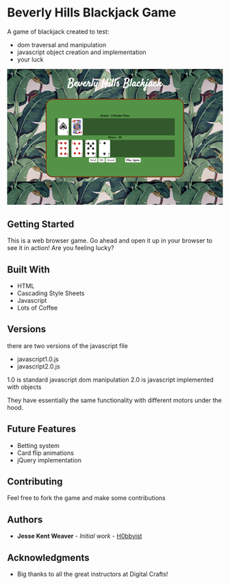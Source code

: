 Beverly Hills Blackjack Game
============================

A game of blackjack created to test:
- dom traversal and manipulation
- javascript object creation and implementation
- your luck

<img src="Screenshot1.png">

## Getting Started

This is a web browser game. Go ahead and open it up in your browser to see it in action!
Are you feeling lucky?


## Built With

* HTML
* Cascading Style Sheets
* Javascript
* Lots of Coffee

## Versions

there are two versions of the javascript file
- javascript1.0.js
- javascript2.0.js

1.0 is standard javascript dom manipulation
2.0 is javascript implemented with objects

They have essentially the same functionality with different motors under the hood.

## Future Features

- Betting system
- Card flip animations
- jQuery implementation


## Contributing

Feel free to fork the game and make some contributions

## Authors

* **Jesse Kent Weaver** - *Initial work* - [H0bbyist](https://github.com/H0bbyist)

## Acknowledgments

* Big thanks to all the great instructors at Digital Crafts!

